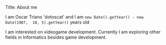 Title: About me

I am Oscar Triano 'dotoscat' and I am
`new Date().getYear() - new Date(1987,  10, 5).getYear()` years old

I am interested on videogame development. Currently I am exploring
other fields in Informatics besides game development.
